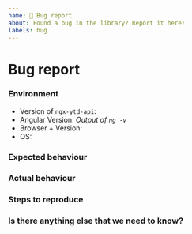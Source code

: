 ```yaml
---
name: 🐞 Bug report
about: Found a bug in the library? Report it here!
labels: bug
---
```


<!--
NOTE:
- Please fill out required fields, or else your issue may get closed immediately. Thanks.
- Also replace all text in italics appropriately
-->
# Bug report

### Environment
<!-- This is required -->
- Version of `ngx-ytd-api`: 
- Angular Version: _Output of `ng -v`_
- Browser + Version: 
- OS: 

### Expected behaviour
<!-- This is required -->

### Actual behaviour
<!-- This is required -->

### Steps to reproduce
<!-- This is required -->

### Is there anything else that we need to know?
<!-- This is optional -->

